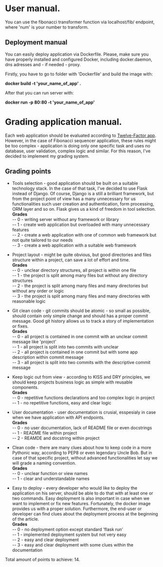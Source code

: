 <h1>User manual.</h2>
<p> You can use the fibonacci transformer function via localhost/fib/<num> endpoint,
where 'num' is your number to transform.</p>

<h2>Deployment manual</h2>
<p>You can easily deploy application via Dockerfile. Please, make sure you have properly
installed and configured Docker, including docker.daemon, dns adresses and - if needed - proxy.
<p>Firstly, you have to go to folder with 'Dockerfile' and build the image with:</p>
<b>docker build -t 'your_name_of_app' .</b>
<p>After that you can run server with:</p>
<b>docker run -p 80:80 -t 'your_name_of_app'</b>

<h1>Grading application manual.</h1>

<p>Each web application should be evaluated according to <a href=https://12factor.net/>Twelve-Factor app</a>.
However, in the case of Fibonacci sequencer application, these rules might be too complex - 
application is doing only one specific task and uses no database, user validation,
complex logic and similar. For this reason, I've decided to implement my grading system.

<h2>Grading points</h2>

- Tools selection - good application should be built on a suitable technology stack. In the case of that
task, I've decided to use Flask instead of Django. Of course, Django is a still a brilliant framework, but
from the project point of view has a many unnecessary for us functionalities such user creation and authentication,
form processing, ORM layer and so on. Flask gives us a kind of freedom in tool selection.
<br><b>Grades</b><br>
-- 0 - writing server without any framework or library<br>
-- 1 - create web application but overloaded with many unnecessary features<br>
-- 2 - create a web application with one of common web framework but not quite tailored to our needs<br>
-- 3 - create a web application with a suitable web framework

- Project layout - might be quite obvious, but good directories and files structure within a project, can
save a lot of effort and time. 
<br><b>Grades</b><br>
-- 0 - unclear directory structures, all project is within one file<br>
-- 1 - the project is split among many files but without any directory structures<br>
-- 2 - the project is split among many files and many directories but without any order or logic<br>
-- 3 - the project is split among many files and many directories with reasonable logic

- Git clean code - git commits should be atomic - so small as possible, should contain only simple change and should
has a proper commit message. Good git history allows us to track a story of implementation or fixes.
<br><b>Grades</b><br>
-- 0 - all project is contained in one commit with an unclear commit message like 'project'<br>
-- 1 - all project is split into two commits with unclear<br>
-- 2 - all project is contained in one commit but with some app description within commit message<br>
-- 3 - all project is split into two commits with the descriptive commit message

- Keep logic out from view - according to KISS and DRY principles, we should keep projects business logic
as simple with reusable components.
<br><b>Grades</b><br>
-- 0 - repetitive functions declarations and too complex logic in project<br>
-- 1 - no repetitive functions, easy and clear logic 

- User documentation - user documentation is crusial, esspesialy in case when we have application with API endpoints.
<br><b>Grades</b><br>
-- 0 - no user documentation, lack of README file or even docstrings<br>
-- 1 - README file within project<br>
-- 2 - REAMDE and docstring within project

- Clean code - there are many clues about how to keep code in a more Pythonic way, according to PEP8 or even
legendary Uncle Bob. But in case of that specific project, without advanced functionalities let say
we will grade a naming convention.
<br><b>Grades</b><br>
-- 0 - unclear function or view names<br>
-- 1 - clear and understandable names 

- Easy to deploy - every developer who would like to deploy the application on his server, should be able to do that
with at least one or two commands. Easy deployment is also important in case when we want to implement or fix new features.
Fortunately, the docker image provides us with a proper solution. Furthermore, the end-user or developer can find
clues about the deployment process at the beginning of the article.
<br><b>Grades</b><br>
-- 0 - no deployment option except standard 'flask run'<br>
-- 1 - implemented deployment system but not very easy<br>
-- 2 - easy and clear deployment<br>
-- 3 - easy and clear deployment with some clues within the documentation

Total amount of points to achieve: 14.
